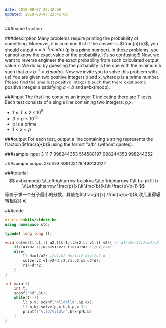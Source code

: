 ```yaml
---
date: 2019-08-07 22:42:08
updated: 2019-08-07 22:42:08
---
```


###name
fraction

###descirption
Many problems require printing the probability of something. Moreover, it is common that if the answer is $\frac{a}{b}$, you should output $a×b^{−1}(modp)$ (p is a prime number). In these problems, you cannot know the exact value of the probability. It's so confusing!!! Now, we want to reverse engineer the exact probability from such calculated output value x. We do so by guessing the probability is the one with the minimum b such that $a×b^{−1}=x(modp)$. Now we invite you to solve this problem with us!
You are given two positive integers p and x, where p is a prime number.
Please find the smallest positive integer b such that there exist some positive integer a satisfying $a\lt b$ and a≡bx(modp).

<!---more-->

###input
The first line contains an integer T indicating there are T tests. Each test consists of a single line containing two integers: p,x.
* $1≤T≤2×10^5$
* $3≤p≤10^{15}$
* p is a prime
* $1\lt x\lt p$

###output
For each test, output a line containing a string represents the fraction $\frac{a}{b}$ using the format "a/b" (without quotes).

###sample input
3
11 7
998244353 554580197
998244353 998244352

###sample output
2/5
8/9
499122176/499122177

###toturial
$$
a≡bx(modp) 
\\\Leftrightarrow bx-pk=a
\\\Leftrightarrow 0\lt bx-pk\lt b
\\\Leftrightarrow \frac{p}{x}\lt \frac{b}{k}\lt \frac{p}{x-1}
$$
等价于求一个分子最小的分数，其值在$(\frac{p}{x},\frac{p}{x-1})$,欧几里得辗转相除即可

###code
```cpp
#include<bits/stdc++.h>
using namespace std;

typedef long long ll;

void solve(ll u1,ll u2,ll&r1,ll&r2,ll v1,ll v2){ // u1/u2<r1/r2<v1/v2
    if((u1+u2-1)/u2<=v1/v2) r1=(u1+u2-1)/u2,r2=1;
    else{
        ll d=u1/u2; //u1/u2-d<r1/r2-d<v1/v2-d
        solve(v2,v1-v2*d,r2,r1,u2,u1-u2*d);
        r1+=d*r2;
    }
}

int main(){
    int t;
    scanf("%d",&t);
    while(t--){
        ll p,x; scanf("%lld%lld",&p,&x);
        ll b,k; solve(p,x,b,k,p,x-1);
        printf("%lld/%lld\n",b*x-p*k,b);
    }
}
```